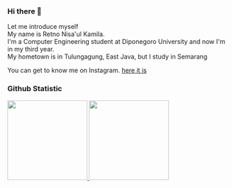 ### Hi there 👋
Let me introduce myself<br>
My name is Retno Nisa'ul Kamila.<br>
I'm a Computer Engineering student at Diponegoro University and now I'm in my third year.<br>
My hometown is in Tulungagung, East Java, but I study in Semarang

You can get to know me on Instagram. [here it is](https://www.instagram.com/nisa_kmila?igsh=NWEwajZuZ2NhMG44)<br>

### Github Statistic
<p align="left">
<a href="https://github.com/penuliscode">
  <img height="180em" src="https://github-readme-stats-eight-theta.vercel.app/api?username=penuliscode&show_icons=true&theme=algolia&include_all_commits=true&count_private=true"/>
  <img height="180em" src="https://github-readme-stats-eight-theta.vercel.app/api/top-langs/?username=retnoNisa&layout=compact&theme=algolia"/>
</a>
</p>

<!--
**retnoNisa/retnoNisa** is a ✨ _special_ ✨ repository because its `README.md` (this file) appears on your GitHub profile.

Here are some ideas to get you started:

- 🔭 I’m currently working on ...
- 🌱 I’m currently learning ...
- 👯 I’m looking to collaborate on ...
- 🤔 I’m looking for help with ...
- 💬 Ask me about ...
- 📫 How to reach me: ...
- 😄 Pronouns: ...
- ⚡ Fun fact: ...
-->
